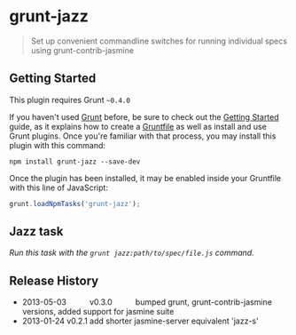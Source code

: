 # grunt-jazz

> Set up convenient commandline switches for running individual specs using grunt-contrib-jasmine

## Getting Started
This plugin requires Grunt `~0.4.0`

If you haven't used [Grunt](http://gruntjs.com/) before, be sure to check out the [Getting Started](http://gruntjs.com/getting-started) guide, as it explains how to create a [Gruntfile](http://gruntjs.com/sample-gruntfile) as well as install and use Grunt plugins. Once you're familiar with that process, you may install this plugin with this command:

```shell
npm install grunt-jazz --save-dev
```

Once the plugin has been installed, it may be enabled inside your Gruntfile with this line of JavaScript:

```js
grunt.loadNpmTasks('grunt-jazz');
```

## Jazz task
_Run this task with the `grunt jazz:path/to/spec/file.js` command._


## Release History

 * 2013-05-03   v0.3.0   bumped grunt, grunt-contrib-jasmine versions, added support for jasmine suite
 * 2013-01-24   v0.2.1   add shorter jasmine-server equivalent 'jazz-s' 
